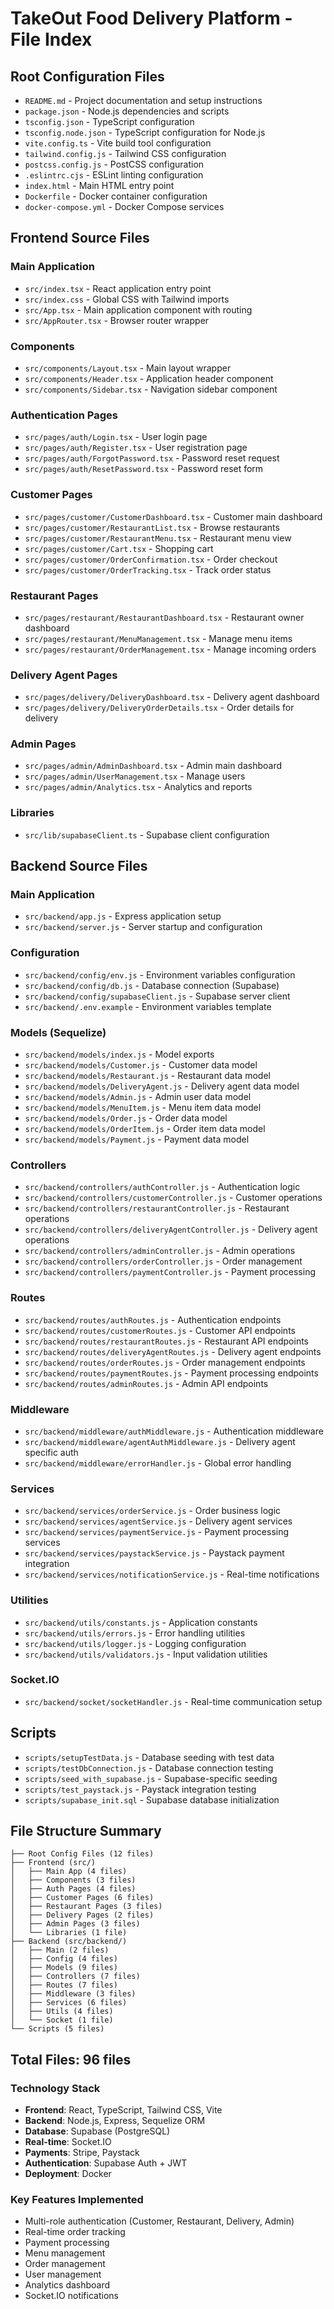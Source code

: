 # TakeOut Food Delivery Platform - File Index

## Root Configuration Files
- `README.md` - Project documentation and setup instructions
- `package.json` - Node.js dependencies and scripts
- `tsconfig.json` - TypeScript configuration
- `tsconfig.node.json` - TypeScript configuration for Node.js
- `vite.config.ts` - Vite build tool configuration
- `tailwind.config.js` - Tailwind CSS configuration
- `postcss.config.js` - PostCSS configuration
- `.eslintrc.cjs` - ESLint linting configuration
- `index.html` - Main HTML entry point
- `Dockerfile` - Docker container configuration
- `docker-compose.yml` - Docker Compose services

## Frontend Source Files

### Main Application
- `src/index.tsx` - React application entry point
- `src/index.css` - Global CSS with Tailwind imports
- `src/App.tsx` - Main application component with routing
- `src/AppRouter.tsx` - Browser router wrapper

### Components
- `src/components/Layout.tsx` - Main layout wrapper
- `src/components/Header.tsx` - Application header component
- `src/components/Sidebar.tsx` - Navigation sidebar component

### Authentication Pages
- `src/pages/auth/Login.tsx` - User login page
- `src/pages/auth/Register.tsx` - User registration page
- `src/pages/auth/ForgotPassword.tsx` - Password reset request
- `src/pages/auth/ResetPassword.tsx` - Password reset form

### Customer Pages
- `src/pages/customer/CustomerDashboard.tsx` - Customer main dashboard
- `src/pages/customer/RestaurantList.tsx` - Browse restaurants
- `src/pages/customer/RestaurantMenu.tsx` - Restaurant menu view
- `src/pages/customer/Cart.tsx` - Shopping cart
- `src/pages/customer/OrderConfirmation.tsx` - Order checkout
- `src/pages/customer/OrderTracking.tsx` - Track order status

### Restaurant Pages
- `src/pages/restaurant/RestaurantDashboard.tsx` - Restaurant owner dashboard
- `src/pages/restaurant/MenuManagement.tsx` - Manage menu items
- `src/pages/restaurant/OrderManagement.tsx` - Manage incoming orders

### Delivery Agent Pages
- `src/pages/delivery/DeliveryDashboard.tsx` - Delivery agent dashboard
- `src/pages/delivery/DeliveryOrderDetails.tsx` - Order details for delivery

### Admin Pages
- `src/pages/admin/AdminDashboard.tsx` - Admin main dashboard
- `src/pages/admin/UserManagement.tsx` - Manage users
- `src/pages/admin/Analytics.tsx` - Analytics and reports

### Libraries
- `src/lib/supabaseClient.ts` - Supabase client configuration

## Backend Source Files

### Main Application
- `src/backend/app.js` - Express application setup
- `src/backend/server.js` - Server startup and configuration

### Configuration
- `src/backend/config/env.js` - Environment variables configuration
- `src/backend/config/db.js` - Database connection (Supabase)
- `src/backend/config/supabaseClient.js` - Supabase server client
- `src/backend/.env.example` - Environment variables template

### Models (Sequelize)
- `src/backend/models/index.js` - Model exports
- `src/backend/models/Customer.js` - Customer data model
- `src/backend/models/Restaurant.js` - Restaurant data model
- `src/backend/models/DeliveryAgent.js` - Delivery agent data model
- `src/backend/models/Admin.js` - Admin user data model
- `src/backend/models/MenuItem.js` - Menu item data model
- `src/backend/models/Order.js` - Order data model
- `src/backend/models/OrderItem.js` - Order item data model
- `src/backend/models/Payment.js` - Payment data model

### Controllers
- `src/backend/controllers/authController.js` - Authentication logic
- `src/backend/controllers/customerController.js` - Customer operations
- `src/backend/controllers/restaurantController.js` - Restaurant operations
- `src/backend/controllers/deliveryAgentController.js` - Delivery agent operations
- `src/backend/controllers/adminController.js` - Admin operations
- `src/backend/controllers/orderController.js` - Order management
- `src/backend/controllers/paymentController.js` - Payment processing

### Routes
- `src/backend/routes/authRoutes.js` - Authentication endpoints
- `src/backend/routes/customerRoutes.js` - Customer API endpoints
- `src/backend/routes/restaurantRoutes.js` - Restaurant API endpoints
- `src/backend/routes/deliveryAgentRoutes.js` - Delivery agent endpoints
- `src/backend/routes/orderRoutes.js` - Order management endpoints
- `src/backend/routes/paymentRoutes.js` - Payment processing endpoints
- `src/backend/routes/adminRoutes.js` - Admin API endpoints

### Middleware
- `src/backend/middleware/authMiddleware.js` - Authentication middleware
- `src/backend/middleware/agentAuthMiddleware.js` - Delivery agent specific auth
- `src/backend/middleware/errorHandler.js` - Global error handling

### Services
- `src/backend/services/orderService.js` - Order business logic
- `src/backend/services/agentService.js` - Delivery agent services
- `src/backend/services/paymentService.js` - Payment processing services
- `src/backend/services/paystackService.js` - Paystack payment integration
- `src/backend/services/notificationService.js` - Real-time notifications

### Utilities
- `src/backend/utils/constants.js` - Application constants
- `src/backend/utils/errors.js` - Error handling utilities
- `src/backend/utils/logger.js` - Logging configuration
- `src/backend/utils/validators.js` - Input validation utilities

### Socket.IO
- `src/backend/socket/socketHandler.js` - Real-time communication setup

## Scripts
- `scripts/setupTestData.js` - Database seeding with test data
- `scripts/testDbConnection.js` - Database connection testing
- `scripts/seed_with_supabase.js` - Supabase-specific seeding
- `scripts/test_paystack.js` - Paystack integration testing
- `scripts/supabase_init.sql` - Supabase database initialization

## File Structure Summary

```
├── Root Config Files (12 files)
├── Frontend (src/)
│   ├── Main App (4 files)
│   ├── Components (3 files)
│   ├── Auth Pages (4 files)
│   ├── Customer Pages (6 files)
│   ├── Restaurant Pages (3 files)
│   ├── Delivery Pages (2 files)
│   ├── Admin Pages (3 files)
│   └── Libraries (1 file)
├── Backend (src/backend/)
│   ├── Main (2 files)
│   ├── Config (4 files)
│   ├── Models (9 files)
│   ├── Controllers (7 files)
│   ├── Routes (7 files)
│   ├── Middleware (3 files)
│   ├── Services (6 files)
│   ├── Utils (4 files)
│   └── Socket (1 file)
└── Scripts (5 files)
```

## Total Files: 96 files

### Technology Stack
- **Frontend**: React, TypeScript, Tailwind CSS, Vite
- **Backend**: Node.js, Express, Sequelize ORM
- **Database**: Supabase (PostgreSQL)
- **Real-time**: Socket.IO
- **Payments**: Stripe, Paystack
- **Authentication**: Supabase Auth + JWT
- **Deployment**: Docker

### Key Features Implemented
- Multi-role authentication (Customer, Restaurant, Delivery, Admin)
- Real-time order tracking
- Payment processing
- Menu management
- Order management
- User management
- Analytics dashboard
- Socket.IO notifications